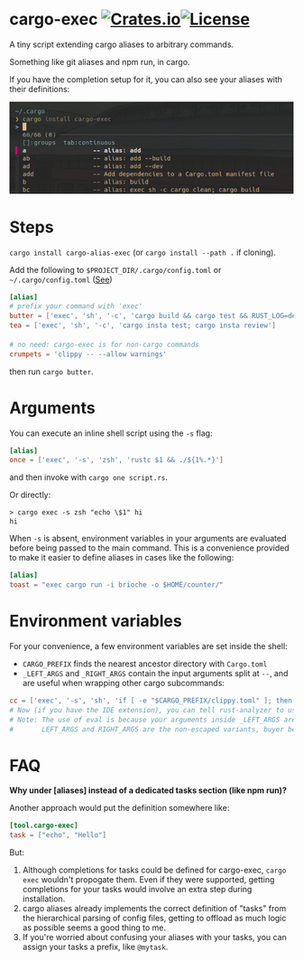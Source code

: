 # cargo-exec [![Crates.io](https://img.shields.io/crates/v/cargo-alias-exec)](https://crates.io/crates/cargo-alias-exec)[![License](https://img.shields.io/github/license/squirreljetpack/cargo-exec)](https://github.com/squirreljetpack/cargo-exec/blob/main/LICENSE)

A tiny script extending cargo aliases to arbitrary commands.

Something like git aliases and npm run, in cargo.

If you have the completion setup for it, you can also see your aliases with their definitions:

![cargo completions](screen.png)

# Steps

`cargo install cargo-alias-exec` (or `cargo install --path .` if cloning).

Add the following to `$PROJECT_DIR/.cargo/config.toml` or `~/.cargo/config.toml` ([See](https://doc.rust-lang.org/cargo/reference/config.html))

```toml
[alias]
# prefix your command with 'exec'
butter = ['exec', 'sh', '-c', 'cargo build && cargo test && RUST_LOG=debug cargo run']
tea = ['exec', 'sh', '-c', 'cargo insta test; cargo insta review']

# no need: cargo-exec is for non-cargo commands
crumpets = 'clippy -- --allow warnings'
```

then run `cargo butter`.

# Arguments

You can execute an inline shell script using the `-s` flag:

```toml
[alias]
once = ['exec', '-s', 'zsh', 'rustc $1 && ./${1%.*}']
```

and then invoke with `cargo one script.rs`.

Or directly:
```shell
> cargo exec -s zsh "echo \$1" hi
hi
```

When `-s` is absent, environment variables in your arguments are evaluated before being passed to the main command. This is a convenience provided to make it easier to define aliases in cases like the following:

```toml
[alias]
toast = "exec cargo run -i brioche -o $HOME/counter/"
```

# Environment variables
For your convenience, a few environment variables are set inside the shell:


- `CARGO_PREFIX` finds the nearest ancestor directory with `Cargo.toml`
- `_LEFT_ARGS` and `_RIGHT_ARGS` contain the input arguments split at `--`, and are useful when wrapping other cargo subcommands:
```toml
cc = ['exec', '-s', 'sh', 'if [ -e "$CARGO_PREFIX/clippy.toml" ]; then eval cargo clippy "$_LEFT_ARGS" -- -A clippy::uninlined_format_args "$_RIGHT_ARGS"; else cargo check; fi']
# Now (if you have the IDE extension), you can tell rust-analyzer to use cc as your custom cargo-check command 
# Note: The use of eval is because your arguments inside _LEFT_ARGS are escaped for whitespace-safety
#       LEFT_ARGS and RIGHT_ARGS are the non-escaped variants, buyer beware!
```

# FAQ

**Why under [aliases] instead of a dedicated tasks section (like npm run)?**

Another approach would put the definition somewhere like:

```toml
[tool.cargo-exec]
task = ["echo", "Hello"]
```
But:
1. Although completions for tasks could be defined for cargo-exec, `cargo exec` wouldn't propogate them. Even if they were supported, getting completions for your tasks would involve an extra step during installation.
2. cargo aliases already implements the correct definition of "tasks" from the hierarchical parsing of config files, getting to offload as much logic as possible seems a good thing to me.
3. If you're worried about confusing your aliases with your tasks, you can assign your tasks a prefix, like `@mytask`.
